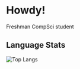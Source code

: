 # Howdy!
Freshman CompSci student

## Language Stats
![Top Langs](https://github-readme-stats.vercel.app/api/top-langs/?username=Steelx86&layout=compact&include_all_commits=true&theme=transparent&show_icons=true)
